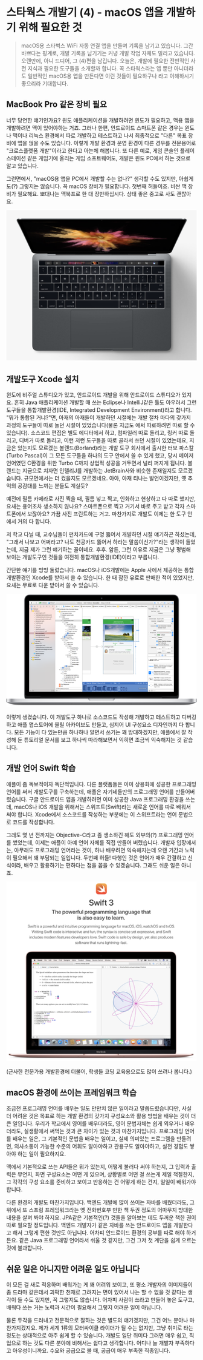 # 스타웍스 개발기 (4) - macOS 앱을 개발하기 위해 필요한 것

> macOS용 스타벅스 WiFi 자동 연결 앱을 만들며 기록을 남기고 있습니다. 그간 바쁘다는 핑계로, 개발 기록을 남기기는 커녕 개발 작업 자체도 밀리고 있습니다. 오랜만에, 아니 드디어, 그 (4)편을 남깁니다. 오늘은, 개발에 필요한 전반적인 사전 지식과 필요한 도구들을 소개할까 합니다. 꼭 스타웍스라는 앱 뿐만 아니더라도 일반적인 macOS용 앱을 만든다면 이런 것들이 필요하구나 라고 이해하시기 좋으리라 기대합니다.

## MacBook Pro 같은 장비 필요

너무 당연한 얘기인가요? 윈도 애플리케이션을 개발하려면 윈도가 필요하고, 맥용 앱을 개발하려면 맥이 있어야하는 거죠. 그러나 한편, 안드로이드 스마트폰 같은 경우는 윈도나 맥이나 리눅스 환경에서 따로 개발하고 테스트하고 나서 최종적으로 "다른" 목표 장비에 앱을 얹을 수도 있습니다. 이렇게 개발 환경과 운영 환경이 다른 경우를 전문용어로 "크로스플랫폼 개발"이라고 한다고 아는체 해봅니다. 또 다른 예로, 게임 콘솔인 플레이스테이션 같은 게임기에 올리는 게임 소프트웨어도, 개발은 윈도 PC에서 하는 것으로 알고 있습니다.

그런면에서, "macOS용 앱을 PC에서 개발할 수는 없나?" 생각할 수도 있지만, 아쉽게도(?) 그렇지는 않습니다. 꼭 macOS 장비가 필요합니다. 첫번째 허들이죠. 비싼 맥 장비가 필요해요. 뽀대나는 맥북프로 한 대 장만하십시다. 상태 좋은 중고로 사도 괜찮아요.

![](starworks/macbookpro.png)

## 개발도구 Xcode 설치

윈도에 비주얼 스튜디오가 있고, 안드로이드 개발을 위해 안드로이드 스튜디오가 있지요. 흔히 Java 애플리케이션 개발할 때 쓰는 Eclipse나 IntelliJ같은 툴도 아우러서 그런 도구들을 통합개발환경(IDE, Integrated Development Environment)라고 합니다. "뭐가 통합된 거냐?"면, 아재의 아재들이 개발하던 시절에는 개발 절차 마다의 갖가지 과정의 도구들이 따로 놀던 시절이 있었습니다(물론 지금도 애써 따로하려면 따로 할 수 있습니다). 소스코드 편집은 별도 에디터에서 하고, 컴파일러 따로 돌리고, 링커 따로 돌리고, 디버거 따로 돌리고, 이런 저런 도구들을 따로 골라서 쓰던 시절이 있었는데요, 지금은 있는지도 모르겠는 볼랜드(Borland)라는 개발 도구 회사에서 출시한 터보 파스칼(Turbo Pascal)이 그 모든 도구들을 하나의 도구 안에서 쓸 수 있게 했고, 당시 메이저 언어였던 C환경을 위한 Turbo C까지 상업적 성공을 거두면서 널리 퍼지게 됩니다. 볼랜드는 지금으로 치자면 인텔리J를 개발하는 JetBrain사와 비슷한 존재일지도 모르겠습니다. 규모면에서는 더 컸을지도 모르겠네요. 아아, 아재 티나는 발언이겠지만, 옛 추억의 공감대를 느끼는 분들도 계실듯?

예전에 필름 카메라로 사진 찍을 때, 필름 넣고 찍고, 인화하고 현상하고 다 따로 했지만, 요새는 용어조차 생소하지 않나요? 스마트폰으로 찍고 거기서 바로 주고 받고 각자 스마트폰에서 보잖아요? 가끔 사진 프린트하는 거고. 마찬가지로 개발도 이제는 한 도구 안에서 거의 다 합니다.

저 학교 다닐 때, 교수님들이 펀치카드에 구멍 뚫어서 개발하던 시절 얘기하곤 하셨는데, "그래서 나보고 어쩌라고? 나도 천공카드 뚫어서 하라는 말씀이신가?"라는 생각이 들었는데, 지금 제가 그런 얘기하는 꼴이네요. 후후. 암튼, 그런 이유로 지금은 그냥 평범해 보이는 개발도구인 것들을 여전히 통합개발환경(IDE)이라고 부릅니다.

간단한 얘기를 빙빙 둘렀습니다. macOS나 iOS개발에는 Apple 사에서 제공하는 통합 개발환경인 Xcode를 받아서 쓸 수 있습니다. 한 때 잠깐 유료로 판매한 적이 있었지만, 요새는 무료로 다운 받아서 쓸 수 있습니다.

![](starworks/xcode-interface-builder-large.png)

이렇게 생겼습니다. 이 개발도구 하나로 소스코드도 작성해 개발하고 테스트하고 디버깅하고 애플 앱스토어에 올릴 아카이브도 만들고, 심지어 UI 구성요소 디자인까지 다 합니다. 모든 기능이 다 있는만큼 하나하나 알면서 쓰기는 꽤 방대하겠지만, 애플에서 잘 작성해 둔 튜토리얼 문서를 보고 하나씩 따라해보면서 익히면 조금씩 익숙해지는 것 같습니다.

## 개발 언어 Swift 학습

애플이 좀 독보적이자 독단적입니다. 다른 플랫폼들은 이미 상용화에 성공한 프로그래밍 언어를 써서 개발도구를 구축하는데, 애플은 자기네들만의 프로그래밍 언어를 만들어버렸습니다. 구글 안드로이드 앱을 개발하려면 이미 성공한 Java 프로그래밍 환경을 쓰는데, macOS나 iOS 개발을 위해서는 스위프트(Swift)라는 새로운 언어를 따로 배워서 써야 합니다. Xcode에서 소스코드를 작성하는 부분에는 이 스위프트라는 언어 문법으로 코드를 작성합니다.

그래도 몇 년 전까지는 Objective-C라고 좀 생소하긴 해도 외부의(?) 프로그래밍 언어를 썼었는데, 이제는 애플이 아예 언어 자체를 직접 만들어 버렸습니다. 개발자 입장에서는, 아무래도 프로그래밍 언어라는 것이, 하나 배우려면 익숙해지는데 오랜 기간과 노력이 필요해서 꽤 부담되는 일입니다. 두번째 허들! 다행인 것은 언어가 매우 간결하고 신식이라, 배우고 활용하기는 편하다는 점을 꼽을 수 있겠습니다. 그래도 쉬운 일은 아니죠.

[![](starworks/swift.png)](https://developer.apple.com/swift/)

(근사한 전문가용 개발환경에 더불어, 학생들 코딩 교육용으로도 많이 쓰려나 봅니다.)

## macOS 환경에 쓰이는 프레임워크 학습

조금전 프로그래밍 언어를 배우는 일도 만만치 않은 일이라고 말씀드렸습니다만, 사실 더 어려운 것은 목표로 하는 개발 환경의 갖가지 구성요소와 활용 방법을 배우는 것이 더 큰 일입니다. 우리가 학교에서 영어를 배우더라도, 영어 문법자체는 쉽게 외우거나 배우더라도, 실생활에서 써먹는 것과 큰 차이가 있는 것과 마찬가지입니다. 프로그래밍 언어를 배우는 일은, 그 기본적인 문법을 배우는 일이고, 실제 의미있는 프로그램을 만들려면, 의사소통이 가능한 수준의 어휘도 알아야하고 관용구도 알아야하고, 실전 경험도 쌓아야 하는 일이 필요하지요.

맥에서 기본적으로 쓰는 API들은 뭐가 있는지, 어떻게 불러다 써야 하는지, 그 입력과 출력은 무언지, 화면 구성요소는 어떤 게 있으며, 상황별로 어떤 걸 쓰는게 제일 적절한지, 그 각각의 구성 요소를 준비하고 보이고 반응하는 건 어떻게 하는 건지, 일일이 배워가야 합니다.

다른 환경의 개발도 마찬가지입니다. 백엔드 개발에 많이 쓰이는 자바를 배웠더라도, 그 위에서 또 스프링 프레임워크라는 옛 전화번호부 만한 책 두권 정도의 어마무지 방대한 내용을 살펴 봐야 하지요. JPA같은 기본적인(?) 것들을 알아보는 데도 두꺼운 책한 권이 따로 필요할 정도입니다. 백엔드 개발자가 같은 자바를 쓰는 안드로이드 앱을 개발한다고 해서 그렇게 편한 것만도 아닙니다. 어차피 안드로이드 환경의 공부를 따로 해야 하거든요. 같은 Java 프로그래밍 언어라서 쉬울 것 같지만, 그건 그저 첫 계단을 쉽게 오르는 것에 불과합니다.

## 쉬운 일은 아니지만 어려운 일도 아닙니다

이 모든 걸 새로 적응하며 배워가는 게 꽤 어려워 보이고, 또 평소 개발자의 이미지들이 좀 드라마 같은데서 괴팍한 천재로 그려지는 면이 있어서 나는 할 수 없을 것 같다는 생각이 들 수도 있지만, 꼭 그렇지도 않습니다. 어차피 사람이 쓰라고 만들어 놓은 도구고, 배워다 쓰는 거는 노력과 시간이 필요해서 그렇지 어려운 일이 아닙니다.

물론 두각을 드러내고 전문적으로 잘하는 것은 별도의 얘기겠지만, 그건 어느 분야나 마찬가지겠지요. 제가 세계 1류의 모터싸이클 라이더가 될 수는 없지만, 그냥 취미로 타는 정도는 상대적으로 아주 쉽게 할 수 있습니다. 개발도 일단 취미다 그러면 매우 쉽고, 직업으로 하는 것도 다른 분야에 비해서는 쉽다고 생각합니다. 어디나 늘 개발자 부족하다고 아우성이니까요. 수요와 공급으로 볼 때, 공급이 매우 부족한 직종입니다.
